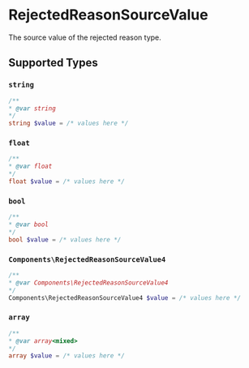 # RejectedReasonSourceValue

The source value of the rejected reason type.


## Supported Types

### `string`

```php
/**
* @var string
*/
string $value = /* values here */
```

### `float`

```php
/**
* @var float
*/
float $value = /* values here */
```

### `bool`

```php
/**
* @var bool
*/
bool $value = /* values here */
```

### `Components\RejectedReasonSourceValue4`

```php
/**
* @var Components\RejectedReasonSourceValue4
*/
Components\RejectedReasonSourceValue4 $value = /* values here */
```

### `array`

```php
/**
* @var array<mixed>
*/
array $value = /* values here */
```

